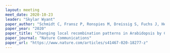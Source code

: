 ```yaml
---
layout: meeting
meet_date: 2020-10-23
leader: "Skylar Wyant"
paper_author: "Schmidt C, Fransz P, Ronspies M, Dreissig S, Fuchs J, Heckmann S, Houben A, Puchta H"
paper_year: "2020"
paper_title: "Changing local recombination patterns in Arabidopsis by CRISPR/Cas mediated chromosome engineering"
paper_journal: "Nature Communications"
paper_url: "https://www.nature.com/articles/s41467-020-18277-z"
---
```

